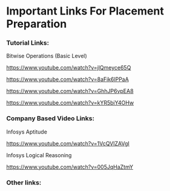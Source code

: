 # Important Links For Placement Preparation

### Tutorial Links:
Bitwise Operations (Basic Level)

https://www.youtube.com/watch?v=jlQmeyce65Q

https://www.youtube.com/watch?v=8aFik6lPPaA

https://www.youtube.com/watch?v=GhhJP6vpEA8

https://www.youtube.com/watch?v=kYR5biY4OHw

### Company Based Video Links:
Infosys Aptitude

https://www.youtube.com/watch?v=1VcQVIZAVgI

Infosys Logical Reasoning

https://www.youtube.com/watch?v=005JqHaZtmY

### Other links:


